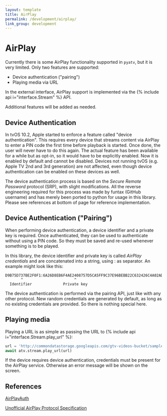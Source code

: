 ```yaml
---
layout: template
title: AirPlay
permalink: /development/airplay/
link_group: development
---
```

# AirPlay

Currently there is some AirPlay functionality supported in `pyatv`, but it is
very limited. Only two features are supported:

- Device authentication ("pairing")
- Playing media via URL

In the external interface, AirPlay support is implemented via the {% include api i="interface.Stream" %}
API.

Additional features will be added as needed.

## Device Authentication

In tvOS 10.2, Apple started to enforce a feature called "device authentication".
This requires every device that streams content via AirPlay to enter a PIN code
the first time before playback is started. Once done, the user will never have
to do this again. The actual feature has been available for a while but as
opt-in, so it would have to be explicitly enabled. Now it is enabled by default
and cannot be disabled. Devices not running tvOS (e.g. Apple TV 2nd and 3rd
generation) are not affected, even though device authentication can be enabled
on these devices as well.

The device authentication process is based on the *Secure Remote Password*
protocol (SRP), with slight modifications. All the reverse engineering required
for this process was made by funtax (GitHub username) and has merely been ported
to python for usage in this library. Please see references at bottom of page
for reference implementation.

## Device Authentication ("Pairing")

When performing device authentication, a device identifier and a private key is
required. Once authenticated, they can be used to authenticate without using a
PIN code. So they must be saved and re-used whenever something is to be played.

In this library, the device identifier and private key is called
*AirPlay credentials* and are concatenated into a string, using : as separator.
An example might look like this:

    D9B75D737BE2F0F1:6A26D8EB6F4AE2408757D5CA5FF9C37E96BEBB22C632426C4A02AD4FA895A85B
           ^                       ^
      Identifier              Private key

The device authentication is performed via the pairing API, just like with
any other protocol. New random credentials are generated by default, as long
as no existing credentials are provided. So there is nothing special here.

## Playing media

Playing a URL is as simple as passing the URL to {% include api i="interface.Stream.play_url" %}:

```python
url = 'http://commondatastorage.googleapis.com/gtv-videos-bucket/sample/BigBuckBunny.mp4'
await atv.stream.play_url(url)
```

If the device requires device authentication, credentials must be present for
the AirPlay service. Otherwise an error message will be shown on the screen.

## References

[AirPlayAuth](https://github.com/funtax/AirPlayAuth)

[Unofficial AirPlay Protocol Specification](https://nto.github.io/AirPlay.html)
